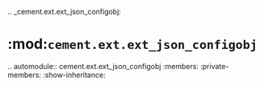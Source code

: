 .. _cement.ext.ext_json_configobj:

:mod:`cement.ext.ext_json_configobj`
==============================================================================

.. automodule:: cement.ext.ext_json_configobj
    :members:
    :private-members:
    :show-inheritance:
